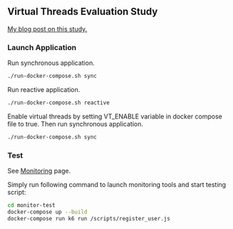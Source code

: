 ## Virtual Threads Evaluation Study

[My blog post on this study.](https://habanoz.github.io/tech-posts/analysis/java-virtual-threads-benchmark-comparison/)

### Launch Application

Run synchronous application. 
```bash
./run-docker-compose.sh sync
```

Run reactive application.
```bash
./run-docker-compose.sh reactive
```

Enable virtual threads by setting VT_ENABLE variable in docker compose file to true. Then run synchronous application.
```bash
./run-docker-compose.sh sync
```

### Test

See [Monitoring](monitor-test/README.md) page.

Simply run following command to launch monitoring tools and start testing script:

```bash
cd monitor-test
docker-compose up --build
docker-compose run k6 run /scripts/register_user.js
```
